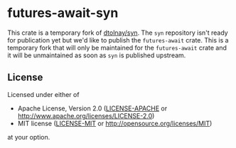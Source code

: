 # futures-await-syn

This crate is a temporary fork of [dtolnay/syn][up]. The `syn` repository
isn't ready for publication yet but we'd like to publish the `futures-await`
crate. This is a temporary fork that will only be maintained for the
`futures-await` crate and it will be unmaintained as soon as `syn` is
published upstream.

[up]: https://github.com/dtolnay/syn

## License

Licensed under either of

 * Apache License, Version 2.0 ([LICENSE-APACHE](LICENSE-APACHE) or http://www.apache.org/licenses/LICENSE-2.0)
 * MIT license ([LICENSE-MIT](LICENSE-MIT) or http://opensource.org/licenses/MIT)

at your option.
